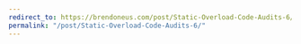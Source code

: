 ```yaml
---
redirect_to: https://brendoneus.com/post/Static-Overload-Code-Audits-6/
permalink: "/post/Static-Overload-Code-Audits-6/"
---
```

